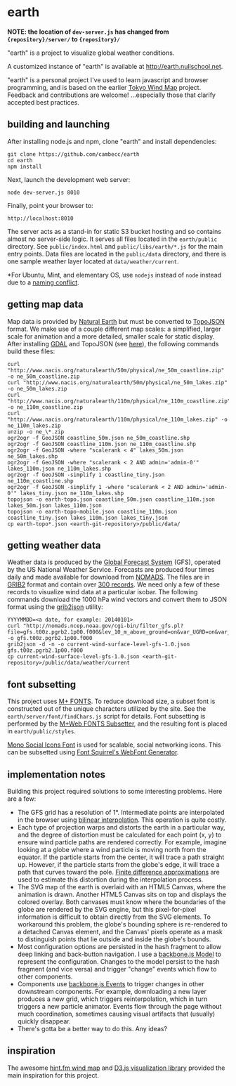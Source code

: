 earth
=====

**NOTE: the location of `dev-server.js` has changed from `{repository}/server/` to `{repository}/`**

"earth" is a project to visualize global weather conditions.

A customized instance of "earth" is available at http://earth.nullschool.net.

"earth" is a personal project I've used to learn javascript and browser programming, and is based on the earlier
[Tokyo Wind Map](https://github.com/cambecc/air) project.  Feedback and contributions are welcome! ...especially
those that clarify accepted best practices.

building and launching
----------------------

After installing node.js and npm, clone "earth" and install dependencies:

    git clone https://github.com/cambecc/earth
    cd earth
    npm install

Next, launch the development web server:

    node dev-server.js 8010

Finally, point your browser to:

    http://localhost:8010

The server acts as a stand-in for static S3 bucket hosting and so contains almost no server-side logic. It
serves all files located in the `earth/public` directory. See `public/index.html` and `public/libs/earth/*.js`
for the main entry points. Data files are located in the `public/data` directory, and there is one sample
weather layer located at `data/weather/current`.

*For Ubuntu, Mint, and elementary OS, use `nodejs` instead of `node` instead due to a [naming conflict](https://github.com/joyent/node/wiki/Installing-Node.js-via-package-manager#ubuntu-mint-elementary-os).

getting map data
----------------

Map data is provided by [Natural Earth](http://www.naturalearthdata.com) but must be converted to
[TopoJSON](https://github.com/mbostock/topojson/wiki) format. We make use of a couple different map scales: a
simplified, larger scale for animation and a more detailed, smaller scale for static display. After installing
[GDAL](http://www.gdal.org/) and TopoJSON (see [here](http://bost.ocks.org/mike/map/#installing-tools)), the
following commands build these files:

    curl "http://www.nacis.org/naturalearth/50m/physical/ne_50m_coastline.zip" -o ne_50m_coastline.zip
    curl "http://www.nacis.org/naturalearth/50m/physical/ne_50m_lakes.zip" -o ne_50m_lakes.zip
    curl "http://www.nacis.org/naturalearth/110m/physical/ne_110m_coastline.zip" -o ne_110m_coastline.zip
    curl "http://www.nacis.org/naturalearth/110m/physical/ne_110m_lakes.zip" -o ne_110m_lakes.zip
    unzip -o ne_\*.zip
    ogr2ogr -f GeoJSON coastline_50m.json ne_50m_coastline.shp
    ogr2ogr -f GeoJSON coastline_110m.json ne_110m_coastline.shp
    ogr2ogr -f GeoJSON -where "scalerank < 4" lakes_50m.json ne_50m_lakes.shp
    ogr2ogr -f GeoJSON -where "scalerank < 2 AND admin='admin-0'" lakes_110m.json ne_110m_lakes.shp
    ogr2ogr -f GeoJSON -simplify 1 coastline_tiny.json ne_110m_coastline.shp
    ogr2ogr -f GeoJSON -simplify 1 -where "scalerank < 2 AND admin='admin-0'" lakes_tiny.json ne_110m_lakes.shp
    topojson -o earth-topo.json coastline_50m.json coastline_110m.json lakes_50m.json lakes_110m.json
    topojson -o earth-topo-mobile.json coastline_110m.json coastline_tiny.json lakes_110m.json lakes_tiny.json
    cp earth-topo*.json <earth-git-repository>/public/data/

getting weather data
--------------------

Weather data is produced by the [Global Forecast System](http://en.wikipedia.org/wiki/Global_Forecast_System) (GFS),
operated by the US National Weather Service. Forecasts are produced four times daily and made available for
download from [NOMADS](http://nomads.ncep.noaa.gov/). The files are in [GRIB2](http://en.wikipedia.org/wiki/GRIB)
format and contain over [300 records](http://www.nco.ncep.noaa.gov/pmb/products/gfs/gfs.t00z.pgrbf00.grib2.shtml).
We need only a few of these records to visualize wind data at a particular isobar. The following commands download
the 1000 hPa wind vectors and convert them to JSON format using the [grib2json](https://github.com/cambecc/grib2json)
utility:

    YYYYMMDD=<a date, for example: 20140101>
    curl "http://nomads.ncep.noaa.gov/cgi-bin/filter_gfs.pl?file=gfs.t00z.pgrb2.1p00.f000&lev_10_m_above_ground=on&var_UGRD=on&var_VGRD=on&dir=%2Fgfs.${YYYYMMDD}00" -o gfs.t00z.pgrb2.1p00.f000
    grib2json -d -n -o current-wind-surface-level-gfs-1.0.json gfs.t00z.pgrb2.1p00.f000
    cp current-wind-surface-level-gfs-1.0.json <earth-git-repository>/public/data/weather/current

font subsetting
---------------

This project uses [M+ FONTS](http://mplus-fonts.sourceforge.jp/). To reduce download size, a subset font is
constructed out of the unique characters utilized by the site. See the `earth/server/font/findChars.js` script
for details. Font subsetting is performed by the [M+Web FONTS Subsetter](http://mplus.font-face.jp/), and
the resulting font is placed in `earth/public/styles`.

[Mono Social Icons Font](http://drinchev.github.io/monosocialiconsfont/) is used for scalable, social networking
icons. This can be subsetted using [Font Squirrel's WebFont Generator](http://www.fontsquirrel.com/tools/webfont-generator).

implementation notes
--------------------

Building this project required solutions to some interesting problems. Here are a few:

   * The GFS grid has a resolution of 1°. Intermediate points are interpolated in the browser using [bilinear
     interpolation](http://en.wikipedia.org/wiki/Bilinear_interpolation). This operation is quite costly.
   * Each type of projection warps and distorts the earth in a particular way, and the degree of distortion must
     be calculated for each point (x, y) to ensure wind particle paths are rendered correctly. For example,
     imagine looking at a globe where a wind particle is moving north from the equator. If the particle starts
     from the center, it will trace a path straight up. However, if the particle starts from the globe's edge,
     it will trace a path that curves toward the pole. [Finite difference approximations](http://gis.stackexchange.com/a/5075/23451)
     are used to estimate this distortion during the interpolation process.
   * The SVG map of the earth is overlaid with an HTML5 Canvas, where the animation is drawn. Another HTML5
     Canvas sits on top and displays the colored overlay. Both canvases must know where the boundaries of the
     globe are rendered by the SVG engine, but this pixel-for-pixel information is difficult to obtain directly
     from the SVG elements. To workaround this problem, the globe's bounding sphere is re-rendered to a
     detached Canvas element, and the Canvas' pixels operate as a mask to distinguish points that lie outside
     and inside the globe's bounds.
   * Most configuration options are persisted in the hash fragment to allow deep linking and back-button
     navigation. I use a [backbone.js Model](http://backbonejs.org/#Model) to represent the configuration.
     Changes to the model persist to the hash fragment (and vice versa) and trigger "change" events which flow to
     other components.
   * Components use [backbone.js Events](http://backbonejs.org/#Events) to trigger changes in other downstream
     components. For example, downloading a new layer produces a new grid, which triggers reinterpolation, which
     in turn triggers a new particle animator. Events flow through the page without much coordination,
     sometimes causing visual artifacts that (usually) quickly disappear.
   * There's gotta be a better way to do this. Any ideas?

inspiration
-----------

The awesome [hint.fm wind map](http://hint.fm/wind/) and [D3.js visualization library](http://d3js.org) provided
the main inspiration for this project.
